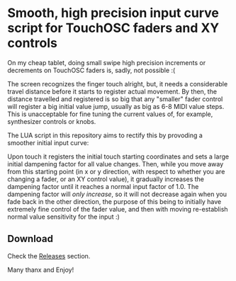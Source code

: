 # Smooth, high precision input curve script for TouchOSC faders and XY controls

On my cheap tablet, doing small swipe high precision increments or decrements on
TouchOSC faders is, sadly, not possible :(

The screen recognizes the finger touch alright, but, it needs a considerable
travel distance before it starts to register actual movement. By then, the
distance travelled and registered is so big that any "smaller" fader control
will register a big initial value jump, usually as big as 6-8 MIDI value
steps. This is unacceptable for fine tuning the current values of, for example,
synthesizer controls or knobs.

The LUA script in this repository aims to rectify this by provoding a smoother
initial input curve:

Upon touch it registers the initial touch starting coordinates and sets a large
initial dampening factor for all value changes. Then, while you move away from
this starting point (in x or y direction, with respect to whether you are
changing a fader, or an XY control value), it gradually increases the dampening
factor until it reaches a normal input factor of 1.0. The dampening factor will
*only increase*, so it will not decrease again when you fade back in the other
direction, the purpose of this being to initially have extremely fine control of
the fader value, and then with moving re-establish normal value sensitivity for
the input :)

## Download

Check the
[Releases](https://github.com/bobbadshy/touchosc_luascript_smooth_input_curve/releases)
section.

Many thanx and Enjoy!
